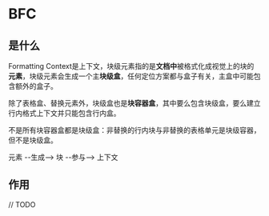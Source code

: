 # BFC

## 是什么

Formatting Context是上下文，块级元素指的是**文档中**被格式化成视觉上的块的**元素**，块级元素会生成一个主**块级盒**，任何定位方案都与盒子有关，主盒中可能包含额外的盒子。

除了表格盒、替换元素外，块级盒也是**块容器盒**，其中要么包含块级盒，要么建立行内格式上下文并只能包含行内盒。

不是所有块容器盒都是块级盒：非替换的行内块与非替换的表格单元是块级容器，但不是块级盒。

元素 --生成--> 块 --参与--> 上下文


## 作用

// TODO

